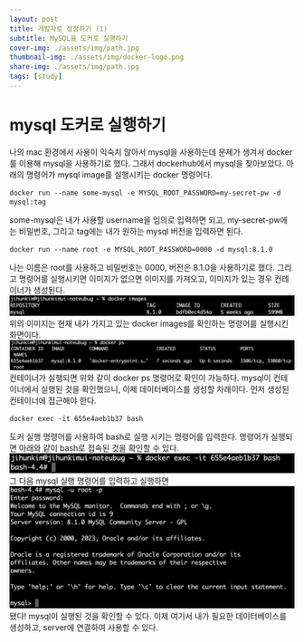 ```yaml
---
layout: post
title: 개발자로 성장하기 (1)
subtitle: MySQL을 도커로 실행하기
cover-img: ./assets/img/path.jpg
thumbnail-img: ./assets/img/docker-logo.png
share-img: ./assets/img/path.jpg
tags: [study]
---
```


# mysql 도커로 실행하기

나의 mac 환경에서 사용이 익숙치 않아서 mysql을 사용하는데 문제가 생겨서 docker를 이용해 mysql을 사용하기로 했다.
그래서 dockerhub에서 mysql을 찾아보았다.
아래의 명령어가 mysql image를 실행시키는 docker 명령어다.
```docker
docker run --name some-mysql -e MYSQL_ROOT_PASSWORD=my-secret-pw -d mysql:tag
```
some-mysql은 내가 사용할 username을 임의로 입력하면 되고, my-secret-pw에는 비밀번호, 그리고 tag에는 내가 원하는 mysql 버전을 입력하면 된다.

```
docker run --name root -e MYSQL_ROOT_PASSWORD=0000 -d mysql:8.1.0
```
나는 이름은 root를 사용하고 비밀번호는 0000, 버전은 8.1.0을 사용하기로 했다. 
그리고 명령어를 실행시키면 이미지가 없으면 이미지를 가져오고, 이미지가 있는 경우 컨테이너가 생성된다.
![Crepe](/assets/img/2023_09_16/mysql_docker(1).png)
위의 이미지는 현재 내가 가지고 있는 docker images를 확인하는 명령어를 실행시킨 화면이다.
![Crepe](/assets/img/2023_09_16/mysql_docker(2).png)
컨테이너가 실행되면 위와 같이 docker ps 명령어로 확인이 가능하다.
mysql이 컨테이너에서 실행된 것을 확인했으니, 이제 데이터베이스를 생성할 차례이다.
먼저 생성된 컨테이너에 접근해야 한다.
```
docker exec -it 655e4aeb1b37 bash
```
도커 실행 명령어를 사용하여 bash로 실행 시키는 명령어를 입력한다. 명령어가 실행되면 아래와 같이 bash로 접속된 것을 확인할 수 있다.
![Crepe](/assets/img/2023_09_16/mysql_docker(3).png)
그 다음 mysql 실행 명령어를 입력하고 실행하면
![Crepe](/assets/img/2023_09_16/mysql_docker(4).png)
됐다! mysql이 실행된 것을 확인할 수 있다.
이제 여기서 내가 필요한 데이터베이스를 생성하고, server에 연결하여 사용할 수 있다.